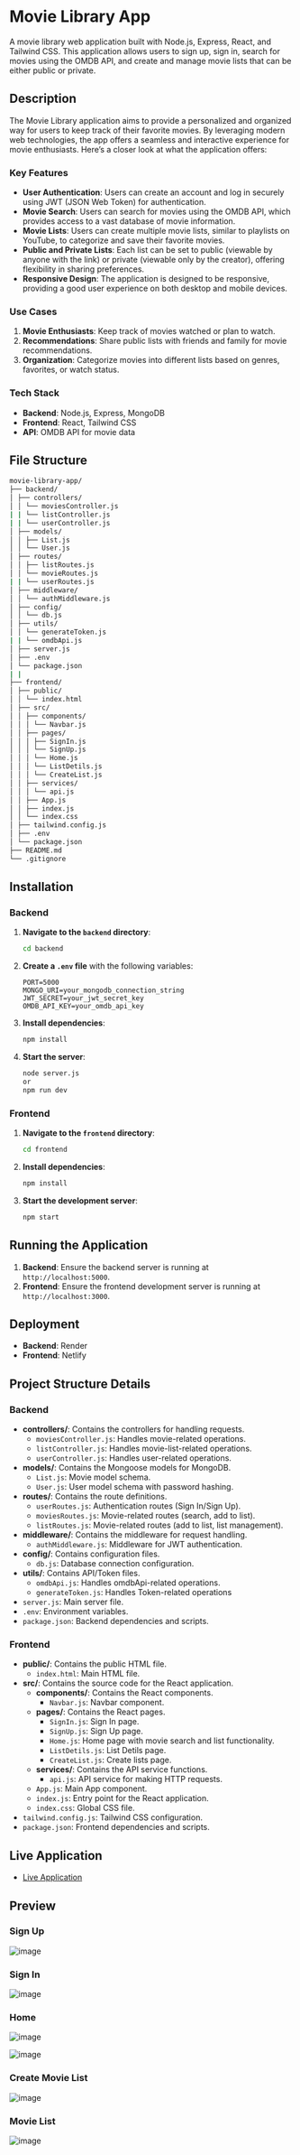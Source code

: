 # Movie Library App

A movie library web application built with Node.js, Express, React, and Tailwind CSS. This application allows users to sign up, sign in, search for movies using the OMDB API, and create and manage movie lists that can be either public or private.

## Description

The Movie Library application aims to provide a personalized and organized way for users to keep track of their favorite movies. By leveraging modern web technologies, the app offers a seamless and interactive experience for movie enthusiasts. Here’s a closer look at what the application offers:

### Key Features

- **User Authentication**: Users can create an account and log in securely using JWT (JSON Web Token) for authentication.
- **Movie Search**: Users can search for movies using the OMDB API, which provides access to a vast database of movie information.
- **Movie Lists**: Users can create multiple movie lists, similar to playlists on YouTube, to categorize and save their favorite movies.
- **Public and Private Lists**: Each list can be set to public (viewable by anyone with the link) or private (viewable only by the creator), offering flexibility in sharing preferences.
- **Responsive Design**: The application is designed to be responsive, providing a good user experience on both desktop and mobile devices.

### Use Cases

1. **Movie Enthusiasts**: Keep track of movies watched or plan to watch.
2. **Recommendations**: Share public lists with friends and family for movie recommendations.
3. **Organization**: Categorize movies into different lists based on genres, favorites, or watch status.

### Tech Stack

- **Backend**: Node.js, Express, MongoDB
- **Frontend**: React, Tailwind CSS
- **API**: OMDB API for movie data

## File Structure
```bash
movie-library-app/
├── backend/
│ ├── controllers/
│ │ └── moviesController.js
| | └── listController.js
| | └── userController.js
│ ├── models/
│ │ ├── List.js
│ │ └── User.js
│ ├── routes/
│ │ ├── listRoutes.js
│ │ └── movieRoutes.js
| | └── userRoutes.js
│ ├── middleware/
│ │ └── authMiddleware.js
│ ├── config/
│ │ └── db.js
│ ├── utils/
│ │ └── generateToken.js
| | └── omdbApi.js
│ ├── server.js
│ ├── .env
│ └── package.json
| |
├── frontend/
│ ├── public/
│ │ └── index.html
│ ├── src/
│ │ ├── components/
│ │ │ └── Navbar.js
│ │ ├── pages/
│ │ │ ├── SignIn.js
│ │ │ └── SignUp.js
│ │ │ └── Home.js
│ │ │ └── ListDetils.js
│ │ │ └── CreateList.js
│ │ ├── services/
│ │ │ └── api.js
│ │ ├── App.js
│ │ ├── index.js
│ │ └── index.css
│ ├── tailwind.config.js
│ ├── .env
│ └── package.json
├── README.md
└── .gitignore
```


## Installation

### Backend

1. **Navigate to the `backend` directory**:

    ```bash
    cd backend
    ```

2. **Create a `.env` file** with the following variables:

    ```
    PORT=5000
    MONGO_URI=your_mongodb_connection_string
    JWT_SECRET=your_jwt_secret_key
    OMDB_API_KEY=your_omdb_api_key
    ```

3. **Install dependencies**:

    ```bash
    npm install
    ```

4. **Start the server**:

    ```bash
    node server.js
    or
    npm run dev
    ```

### Frontend

1. **Navigate to the `frontend` directory**:

    ```bash
    cd frontend
    ```

2. **Install dependencies**:

    ```bash
    npm install
    ```

3. **Start the development server**:

    ```bash
    npm start
    ```

## Running the Application

1. **Backend**: Ensure the backend server is running at `http://localhost:5000`.
2. **Frontend**: Ensure the frontend development server is running at `http://localhost:3000`.

## Deployment

- **Backend**: Render
- **Frontend**: Netlify

## Project Structure Details

### Backend

- **controllers/**: Contains the controllers for handling requests.
  - `moviesController.js`: Handles movie-related operations.
  - `listController.js`: Handles movie-list-related operations.
  - `userController.js`: Handles user-related operations.
- **models/**: Contains the Mongoose models for MongoDB.
  - `List.js`: Movie model schema.
  - `User.js`: User model schema with password hashing.
- **routes/**: Contains the route definitions.
  - `userRoutes.js`: Authentication routes (Sign In/Sign Up).
  - `moviesRoutes.js`: Movie-related routes (search, add to list).
  - `listRoutes.js`: Movie-related routes (add to list, list management).
- **middleware/**: Contains the middleware for request handling.
  - `authMiddleware.js`: Middleware for JWT authentication.
- **config/**: Contains configuration files.
  - `db.js`: Database connection configuration.
- **utils/**: Contains API/Token files.
  - `omdbApi.js`: Handles omdbApi-related operations.
  - `generateToken.js`: Handles Token-related operations
- `server.js`: Main server file.
- `.env`: Environment variables.
- `package.json`: Backend dependencies and scripts.

### Frontend

- **public/**: Contains the public HTML file.
  - `index.html`: Main HTML file.
- **src/**: Contains the source code for the React application.
  - **components/**: Contains the React components.
    - `Navbar.js`: Navbar component.
  - **pages/**: Contains the React pages.
    - `SignIn.js`: Sign In page.
    - `SignUp.js`: Sign Up page.
    - `Home.js`: Home page with movie search and list functionality.
    - `ListDetils.js`: List Detils page.
    - `CreateList.js`: Create lists page.
  - **services/**: Contains the API service functions.
    - `api.js`: API service for making HTTP requests.
  - `App.js`: Main App component.
  - `index.js`: Entry point for the React application.
  - `index.css`: Global CSS file.
- `tailwind.config.js`: Tailwind CSS configuration.
- `package.json`: Frontend dependencies and scripts.

## Live Application

- [Live Application](https://coruscating-churros-aea073.netlify.app)

## Preview
### Sign Up
![image](https://github.com/krishna7054/Movie-Library/assets/102844052/029c86d7-bb14-4890-8ab6-550f40820d76)

### Sign In
![image](https://github.com/krishna7054/Movie-Library/assets/102844052/224532ee-3bbd-4a50-bd0d-c8d7116ba951)

### Home
![image](https://github.com/krishna7054/Movie-Library/assets/102844052/62be3175-82fe-47e8-bc3a-77b6e5682539)

![image](https://github.com/krishna7054/Movie-Library/assets/102844052/1cd708c1-91db-4051-94c6-c7b51975731b)

### Create Movie List
![image](https://github.com/krishna7054/Movie-Library/assets/102844052/c7cf273c-0ce7-41ef-9785-fb429144a512)

### Movie List
![image](https://github.com/krishna7054/Movie-Library/assets/102844052/4dd91ba6-a157-447a-8aae-b934365f9c14)
